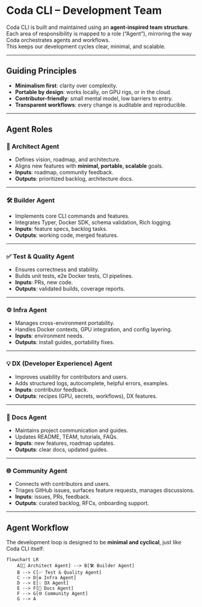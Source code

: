 # Coda CLI – Development Team

Coda CLI is built and maintained using an **agent-inspired team structure**.  
Each area of responsibility is mapped to a role (“Agent”), mirroring the way Coda orchestrates agents and workflows.  
This keeps our development cycles clear, minimal, and scalable.

---

## Guiding Principles

- **Minimalism first**: clarity over complexity.  
- **Portable by design**: works locally, on GPU rigs, or in the cloud.  
- **Contributor-friendly**: small mental model, low barriers to entry.  
- **Transparent workflows**: every change is auditable and reproducible.  

---

## Agent Roles

### 🧭 Architect Agent
- Defines vision, roadmap, and architecture.
- Aligns new features with **minimal, portable, scalable** goals.  
- **Inputs**: roadmap, community feedback.  
- **Outputs**: prioritized backlog, architecture docs.

---

### 🛠 Builder Agent
- Implements core CLI commands and features.  
- Integrates Typer, Docker SDK, schema validation, Rich logging.  
- **Inputs**: feature specs, backlog tasks.  
- **Outputs**: working code, merged features.

---

### ✅ Test & Quality Agent
- Ensures correctness and stability.  
- Builds unit tests, e2e Docker tests, CI pipelines.  
- **Inputs**: PRs, new code.  
- **Outputs**: validated builds, coverage reports.

---

### ⚙️ Infra Agent
- Manages cross-environment portability.  
- Handles Docker contexts, GPU integration, and config layering.  
- **Inputs**: environment needs.  
- **Outputs**: install guides, portability fixes.

---

### 💡 DX (Developer Experience) Agent
- Improves usability for contributors and users.  
- Adds structured logs, autocomplete, helpful errors, examples.  
- **Inputs**: contributor feedback.  
- **Outputs**: recipes (GPU, secrets, workflows), DX features.

---

### 📖 Docs Agent
- Maintains project communication and guides.  
- Updates README, TEAM, tutorials, FAQs.  
- **Inputs**: new features, roadmap updates.  
- **Outputs**: clear docs, updated guides.

---

### 🌐 Community Agent
- Connects with contributors and users.  
- Triages GitHub issues, surfaces feature requests, manages discussions.  
- **Inputs**: issues, PRs, feedback.  
- **Outputs**: curated backlog, RFCs, onboarding support.

---

## Agent Workflow

The development loop is designed to be **minimal and cyclical**, just like Coda CLI itself:

```mermaid
flowchart LR
    A[🧭 Architect Agent] --> B[🛠 Builder Agent]
    B --> C[✅ Test & Quality Agent]
    C --> D[⚙️ Infra Agent]
    D --> E[💡 DX Agent]
    E --> F[📖 Docs Agent]
    F --> G[🌐 Community Agent]
    G --> A
